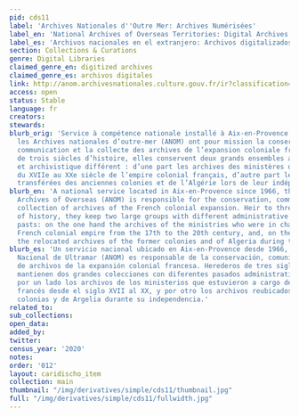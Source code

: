 ```yaml
---
pid: cds11
label: 'Archives Nationales d''Outre Mer: Archives Numérisées'
label_en: 'National Archives of Overseas Territories: Digital Archives'
label_es: 'Archivos nacionales en el extranjero: Archivos digitalizados'
section: Collections & Curations
genre: Digital Libraries
claimed_genre_en: digitized archives
claimed_genre_es: archivos digitales
link: http://anom.archivesnationales.culture.gouv.fr/ir?classification=archives_numerisees
access: open
status: Stable
language: fr
creators:
stewards:
blurb_orig: 'Service à compétence nationale installé à Aix-en-Provence depuis 1966,
  les Archives nationales d’outre-mer (ANOM) ont pour mission la conservation, la
  communication et la collecte des archives de l’expansion coloniale française. Héritières
  de trois siècles d’histoire, elles conservent deux grands ensembles au passé administratif
  et archivistique différent : d’une part les archives des ministères qui furent chargés
  du XVIIe au XXe siècle de l’empire colonial français, d’autre part les archives
  transférées des anciennes colonies et de l’Algérie lors de leur indépendance.'
blurb_en: 'A national service located in Aix-en-Provence since 1966, the National
  Archives of Overseas (ANOM) is responsible for the conservation, communication and
  collection of archives of the French colonial expansion. Heir to three centuries
  of history, they keep two large groups with different administrative and archival
  pasts: on the one hand the archives of the ministries who were in charge of the
  French colonial empire from the 17th to the 20th century, and, on the other hand
  the relocated archives of the former colonies and of Algeria during their independence.'
blurb_es: 'Un servicio nacional ubicado en Aix-en-Provence desde 1966, el Archivo
  Nacional de Ultramar (ANOM) es responsable de la conservación, comunicación y colección
  de archivos de la expansión colonial francesa. Herederos de tres siglos de historia,
  mantienen dos grandes colecciones con diferentes pasados ​​administrativos y archivísticos:
  por un lado los archivos de los ministerios que estuvieron a cargo del imperio colonial
  francés desde el siglo XVII al XX, y por otro los archivos reubicados de las antiguas
  colonias y de Argelia durante su independencia.'
related_to:
sub_collections:
open_data:
added_by:
twitter:
census_year: '2020'
notes:
order: '012'
layout: caridischo_item
collection: main
thumbnail: "/img/derivatives/simple/cds11/thumbnail.jpg"
full: "/img/derivatives/simple/cds11/fullwidth.jpg"
---
```

